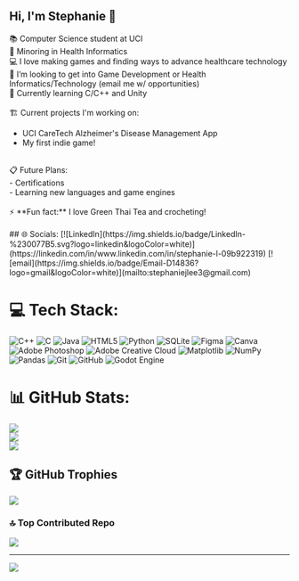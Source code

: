 ## Hi, I'm Stephanie 👋

📚 Computer Science student at UCI</br>
🧠 Minoring in Health Informatics</br>
💻 I love making games and finding ways to advance healthcare technology</br>
🤔 I’m looking to get into Game Development or Health Informatics/Technology (email me w/ opportunities)</br>
🌱 Currently learning C/C++ and Unity</br>
</br>
🏗 Current projects I'm working on:</br>
- UCI CareTech Alzheimer's Disease Management App</br>
- My first indie game!</br>
</br>
📋 Future Plans:</br>
- Certifications</br>
- Learning new languages and game engines</br>
</br>
⚡ **Fun fact:** I love Green Thai Tea and crocheting!</br>
</br>
## 🌐 Socials:
[![LinkedIn](https://img.shields.io/badge/LinkedIn-%230077B5.svg?logo=linkedin&logoColor=white)](https://linkedin.com/in/www.linkedin.com/in/stephanie-l-09b922319) [![email](https://img.shields.io/badge/Email-D14836?logo=gmail&logoColor=white)](mailto:stephaniejlee3@gmail.com) 

# 💻 Tech Stack:
![C++](https://img.shields.io/badge/c++-%2300599C.svg?style=for-the-badge&logo=c%2B%2B&logoColor=white) ![C](https://img.shields.io/badge/c-%2300599C.svg?style=for-the-badge&logo=c&logoColor=white) ![Java](https://img.shields.io/badge/java-%23ED8B00.svg?style=for-the-badge&logo=openjdk&logoColor=white) ![HTML5](https://img.shields.io/badge/html5-%23E34F26.svg?style=for-the-badge&logo=html5&logoColor=white) ![Python](https://img.shields.io/badge/python-3670A0?style=for-the-badge&logo=python&logoColor=ffdd54) ![SQLite](https://img.shields.io/badge/sqlite-%2307405e.svg?style=for-the-badge&logo=sqlite&logoColor=white) ![Figma](https://img.shields.io/badge/figma-%23F24E1E.svg?style=for-the-badge&logo=figma&logoColor=white) ![Canva](https://img.shields.io/badge/Canva-%2300C4CC.svg?style=for-the-badge&logo=Canva&logoColor=white) ![Adobe Photoshop](https://img.shields.io/badge/adobe%20photoshop-%2331A8FF.svg?style=for-the-badge&logo=adobe%20photoshop&logoColor=white) ![Adobe Creative Cloud](https://img.shields.io/badge/Adobe%20Creative%20Cloud-DA1F26.svg?style=for-the-badge&logo=Adobe%20Creative%20Cloud&logoColor=white) ![Matplotlib](https://img.shields.io/badge/Matplotlib-%23ffffff.svg?style=for-the-badge&logo=Matplotlib&logoColor=black) ![NumPy](https://img.shields.io/badge/numpy-%23013243.svg?style=for-the-badge&logo=numpy&logoColor=white) ![Pandas](https://img.shields.io/badge/pandas-%23150458.svg?style=for-the-badge&logo=pandas&logoColor=white) ![Git](https://img.shields.io/badge/git-%23F05033.svg?style=for-the-badge&logo=git&logoColor=white) ![GitHub](https://img.shields.io/badge/github-%23121011.svg?style=for-the-badge&logo=github&logoColor=white) ![Godot Engine](https://img.shields.io/badge/GODOT-%23FFFFFF.svg?style=for-the-badge&logo=godot-engine)
# 📊 GitHub Stats:
![](https://github-readme-stats.vercel.app/api?username=stephanie-1427&theme=calm_pink&hide_border=true&include_all_commits=true&count_private=true)<br/>
![](https://nirzak-streak-stats.vercel.app/?user=stephanie-1427&theme=calm_pink&hide_border=true)<br/>
![](https://github-readme-stats.vercel.app/api/top-langs/?username=stephanie-1427&theme=calm_pink&hide_border=true&include_all_commits=true&count_private=true&layout=compact)

## 🏆 GitHub Trophies
![](https://github-profile-trophy.vercel.app/?username=stephanie-1427&theme=radical&no-frame=false&no-bg=true&margin-w=4)

### 🔝 Top Contributed Repo
![](https://github-contributor-stats.vercel.app/api?username=stephanie-1427&limit=5&theme=onedark&combine_all_yearly_contributions=true)

---
[![](https://visitcount.itsvg.in/api?id=stephanie-1427&icon=3&color=2)](https://visitcount.itsvg.in)

<!-- Proudly created with GPRM ( https://gprm.itsvg.in ) -->
